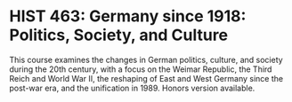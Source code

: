 # HIST 463: Germany since 1918: Politics, Society, and Culture

This course examines the changes in German politics, culture, and society during the 20th century, with a focus on the Weimar Republic, the Third Reich and World War II, the reshaping of East and West Germany since the post-war era, and the unification in 1989. Honors version available.